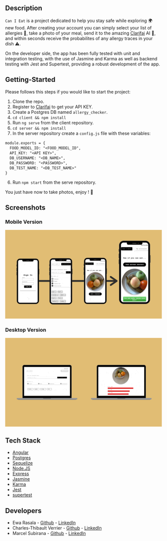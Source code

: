 ## Description

`Can I Eat` is a project dedicated to help you stay safe while exploring 🌍 new food. After creating your account you can simply select your list of allergies 🥜, take a photo of your meal, send it to the amazing [Clarifai](https://www.clarifai.com/) AI 🤖, and within seconds receive the probabilites of any allergy traces in your dish ⚠️.

On the developer side, the app has been fully tested with unit and integration testing, with the use of Jasmine and Karma as well as backend testing with Jest and Supertest, providing a robust development of the app.

## Getting-Started

Please follows this steps if you would like to start the project:

1) Clone the repo.
2) Register to [Clarifai](https://www.clarifai.com/) to get your API KEY.
3) Create a Postgres DB named ```allergy_checker```.
2) ```cd client && npm install```
3) Run ```ng serve``` from the client repository.
4) ```cd server && npm install```
5) In the server repository create a ```config.js``` file with these variables:
```
module.exports = {
  FOOD_MODEL_ID: "<FOOD_MODEL_ID",
  API_KEY: "<API KEY>",
  DB_USERNAME: "<DB_NAME>",
  DB_PASSWORD: "<PASSWORD>",
  DB_TEST_NAME: "<DB_TEST_NAME>"
}
```
6) Run ```npm start``` from the serve repository.

You just have now to take photos, enjoy ! 🍕

## Screenshots

### Mobile Version 

<div align="center">
  <img width="600px" src="client/src/assets/phone.png"/>
</div>

### Desktop Version 

<div align="center">
  <img width="600px" src="client/src/assets/desktop.png"/>
</div>

 ## Tech Stack
* [Angular](https://angular.io/)
* [Postgres](https://www.postgresql.org/)
* [Sequelize](https://sequelize.org/)
* [Node.JS](https://nodejs.org/en/)
* [Express](https://expressjs.com/)
* [Jasmine](https://jasmine.github.io/pages/getting_started.html)
* [Karma](https://karma-runner.github.io/latest/index.html)
* [Jest](https://jestjs.io/)
* [supertest](https://www.npmjs.com/package/supertest)

## Developers

- Ewa Rasala - [Github](https://github.com/ewaras) - [LinkedIn](https://www.linkedin.com/in/ewa-rasala)
- Charles-Thibault Verrier - [Github](https://github.com/chthve) - [LinkedIn](https://www.linkedin.com/in/chthve/)
- Marcel Subirana - [Github](https://github.com/marcel2408) - [LinkedIn](https://www.linkedin.com/in/marcel-subirana-campanera/)
